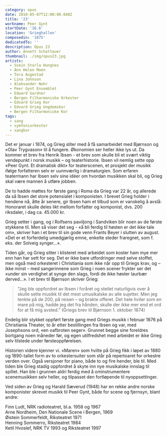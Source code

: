 ```yaml
---
category: opus
date: 2018-05-07T12:00:00.048Z
title: '23'
workname: Peer Gynt
startDate: '16.6'
location: 'Grieghallen'
composedin: '1875'
dedicatedTo: ''
description: Opus 23
author: Annett Schattauer
thumbnail: ./img/opus23.jpg
artists:
  - Svein Sturla Hungnes
  - Ann Helen Moen
  - Tora Augestad
  - Lina Johnson
  - Aleksander Nohr
  - Peer Gynt Ensemblet
  - Edward Gardner
  - Bergen Filharmoniske Orkester
  - Edvard Grieg Kor
  - Edvard Grieg Ungdomskor
  - Bergen Filharmoniske Kor
tags:
  - sang
  - symfoniorkester
  - sangkor
---
```

Det er januar i 1874, og Grieg sliter med å få samarbeidet med Bjørnson og «Olav Trygvason» til å fungere. Økonomien ser heller ikke lys ut. Da kommer et brev fra Henrik Ibsen - et brev som skulle bli et svært viktig vendepunkt i norsk musikk – og teaterhistorie. Ibsen vil nemlig sette opp «Peer Gynt. Et dramatisk dikt» for teaterscenen, et prosjekt der musikk ifølge forfatteren selv er uunnværlig i dramaturgien. Som erfaren teatermann har Ibsen selv sine idéer om hvordan musikken skal bli, og Grieg skal være mannen å utføre jobben.

De to hadde møttes for første gang i Roma da Grieg var 22 år, og allerede da så Ibsen det store potensialet i komponisten. I brevet Grieg holder i hendene nå, åtte år senere, gir Ibsen ham et tilbud som er vanskelig å avslå: Honoraret skulle deles likt mellom forfatter og komponist, dvs. 200 riksdaler, i dag ca. 45.000 kr.  

Grieg setter i gang, og i Rolfsens paviljong i Sandviken blir noen av de første stykkene til. Men så viser det seg - «å bli ferdig til høsten er det ikke tale om», skriver han i et brev til sin gode venn Frants Beyer i slutten av august. «Det er et forferdelig umedgjørlig emne, enkelte steder fraregnet, som f. eks. der Solveig synger…».   

Tiden går, og Grieg sitter i klisteret med arbeidet som koster ham mye mer enn han har sett for seg. Det er ikke bare utfordringer med selve stoffet, men også med orkesteret i Christiania som ikke når opp til Griegs krav, og – ikke minst – med sangerinnene som Grieg i noen scener frykter ser det «under sin verdighet at synge den slags, fordi de ikke høster laurbær derved…». I et brev til Bjørnson skriver Grieg:

> ”Jeg ble oppfordret av Ibsen i foråret og steilet naturligvis over å skulle sette musikk til det mest umusikalske av alle sujetter. Men jeg tenkte på de 200, på reisen – og brakte offeret. Det hele hviler som en mare på mig, hadde jeg det fra hånden, skulle der ikke mer end et ord for at få mig avsted.” (Griegs brev til Bjørnson 1. oktober 1874)

Endelig blir stykket oppført første gang med Griegs musikk i februar 1876 på Christiania Theater, to år etter bestillingen fra Ibsen og var, med Josephsons ord, «en oafbroten seger». Grunnet begge sine foreldres bortgang noen måneder før, og egen utilfredshet med arbeidet er ikke Grieg selv tilstede under førsteoppførelsen.  

Historien videre kjenner vi. «Maren» som hvilte på Grieg fikk i løpet av 1880 og 1890-tallet form av to orkestersuiter som står på repertoaret for orkestre verden over. Også versjoner for piano, både to og fire hender, ble til. Med tiden ble Grieg stadig oppfordret å skyte inn nye musikalske innslag til spillet. Han ble i grunnen aldri ferdig med å ominstrumentere scenemusikken selv heller, og tilpasset den fortløpende til nyoppsettinger.

Ved siden av Grieg og Harald Sæverud (1948) har en rekke andre norske komponister skrevet musikk til Peer Gynt, både for scene og fjernsyn, blant andre:

Finn Ludt, NRK radioteatret, bl.a. 1958 og 1967   
Arne Nordheim, Den Nationale Scene i Bergen, 1969   
Øistein Sommerfeldt, Riksteatret 1971   
Henning Sommerro, Riksteatret 1984   
Ketil Hvoslef, NRK TV 1993 og Riksteatret 1997   
